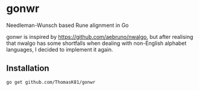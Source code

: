 # gonwr
Needleman-Wunsch based Rune alignment in Go

gonwr is inspired by https://github.com/aebruno/nwalgo, but after realising that nwalgo has some shortfalls when dealing with non-English alphabet languages, I decided to implement it again. 

## Installation

`go get github.com/ThomasK81/gonwr`
